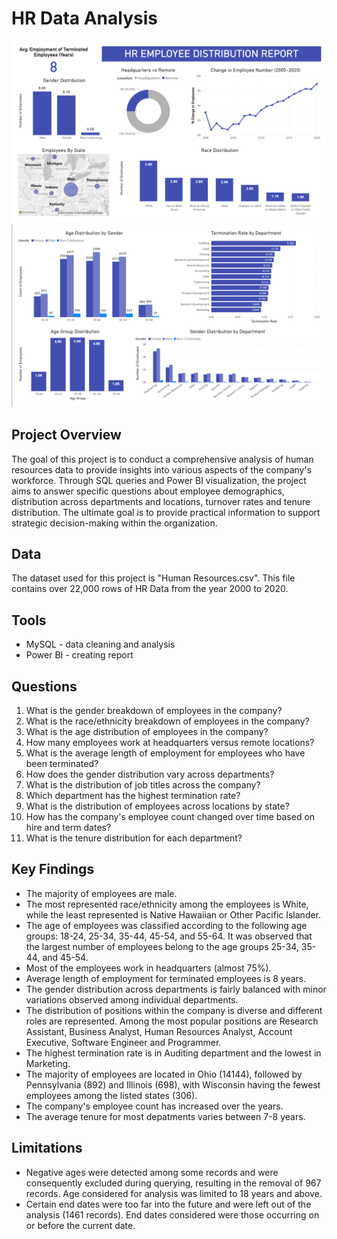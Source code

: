 # HR Data Analysis

![alt text](<HR Employee Report.png>)
![alt text](<HR Employee Report - page 2.png>)

## Project Overview

The goal of this project is to conduct a comprehensive analysis of human resources data to provide insights into various aspects of the company's workforce. Through SQL queries and Power BI visualization, the project aims to answer specific questions about employee demographics, distribution across departments and locations, turnover rates and tenure distribution. The ultimate goal is to provide practical information to support strategic decision-making within the organization.

## Data

The dataset used for this project is "Human Resources.csv". This file contains over 22,000 rows of HR Data from the year 2000 to 2020.

## Tools

- MySQL - data cleaning and analysis
- Power BI - creating report

## Questions

1. What is the gender breakdown of employees in the company?
2. What is the race/ethnicity breakdown of employees in the company?
3. What is the age distribution of employees in the company?
4. How many employees work at headquarters versus remote locations?
5. What is the average length of employment for employees who have been terminated?
6. How does the gender distribution vary across departments?
7. What is the distribution of job titles across the company?
8. Which department has the highest termination rate?
9. What is the distribution of employees across locations by state?
10. How has the company's employee count changed over time based on hire and term dates?
11. What is the tenure distribution for each department?

## Key Findings

- The majority of employees are male.
- The most represented race/ethnicity among the employees is White, while the least represented is Native Hawaiian or Other Pacific Islander.
- The age of employees was classified according to the following age groups: 18-24, 25-34, 35-44, 45-54, and 55-64. It was observed that the largest number of employees belong to the age groups 25-34, 35-44, and 45-54.
- Most of the employees work in headquarters (almost 75%).
- Average length of employment for terminated employees is 8 years.
- The gender distribution across departments is fairly balanced with minor variations observed among individual departments.
- The distribution of positions within the company is diverse and different roles are represented. Among the most popular positions are Research Assistant, Business Analyst, Human Resources Analyst, Account Executive, Software Engineer and Programmer.
- The highest termination rate is in Auditing department and the lowest in Marketing.
- The majority of employees are located in Ohio (14144), followed by Pennsylvania (892) and Illinois (698), with Wisconsin having the fewest employees among the listed states (306).
- The company's employee count has increased over the years.
- The average tenure for most depatments varies between 7-8 years.

## Limitations

- Negative ages were detected among some records and were consequently excluded during querying, resulting in the removal of 967 records. Age considered for analysis was limited to 18 years and above.
- Certain end dates were too far into the future and were left out of the analysis (1461 records). End dates considered were those occurring on or before the current date.
